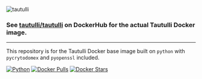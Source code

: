 ![tautulli](https://raw.githubusercontent.com/Tautulli/Tautulli-Docker/master/img/logo-tautulli-docker.png)

### See [tautulli/tautulli](https://hub.docker.com/r/tautulli/tautulli) on DockerHub for the actual Tautulli Docker image.

---

This repository is for the Tautulli Docker base image built on `python` with `pycrytodomex` and `pyopenssl` included.

[![Python](https://img.shields.io/badge/python-v3.11-blue?style=flat-square)](https://hub.docker.com/_/python)
[![Docker Pulls](https://img.shields.io/docker/pulls/tautulli/tautulli-baseimage?style=flat-square)](https://hub.docker.com/r/tautulli/tautulli-baseimage)
[![Docker Stars](https://img.shields.io/docker/stars/tautulli/tautulli-baseimage?style=flat-square)](https://hub.docker.com/r/tautulli/tautulli-baseimage)

